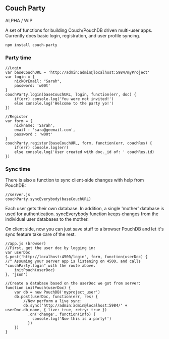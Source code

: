 ##  Couch Party

ALPHA / WIP

A set of functions for building Couch/PouchDB driven multi-user apps.   Currently does basic login, registration, and user profile syncing. 

```
npm install couch-party
```


### Party time

```
//Login
var baseCouchURL = 'http://admin:admin@localhost:5984/myProject'
var login = {
    nickOrEmail: "Sarah", 
    password: 'w00t'
}
couchParty.login(baseCouchURL, login, function(err, doc) {
    if(err) console.log('You were not invited!')
    else console.log('Welcome to the party yo!')
})
```

```
//Register
var form = {
    nickname: 'Sarah', 
    email : 'sara@geemail.com', 
    password : 'w00t'
}
couchParty.register(baseCouchURL, form, function(err, couchRes) {
    if(err) console.log(err)
    else console.log('User created with doc._id of: ' couchRes.id)
})
```



### Sync time

There is also a function to sync client-side changes with help from PouchDB: 

```
//server.js
couchParty.syncEverybody(baseCouchURL)
```

Each user gets their own database.  In addition, a single 'mother' database is used for authentication.  syncEverybody function keeps changes from the individual user databases to the mother.  

On client side, now you can just save stuff to a browser PouchDB and let it's sync feature take care of the rest. 

```
//app.js (browser)
//First, get the user doc by logging in: 
var userDoc
$.post('http://localhost:4500/login', form, function(userDoc) {
//^ Assuming your server app is listening on 4500, and calls "couchParty.login" with the route above. 
    initPouch(userDoc)
}, 'json')

//Create a database based on the userDoc we got from server: 
function initPouch(userDoc) {
    var db = new PouchDB('myproject_user')
    db.post(userDoc, function(err, res) {
        //Now perform a live sync: 
        db.sync('http://admin:admin@localhost:5984/' + userDoc.db_name, { live: true, retry: true })
          .on('change', function(info) {
            console.log('Now this is a party!')
          })
    })
}
```

